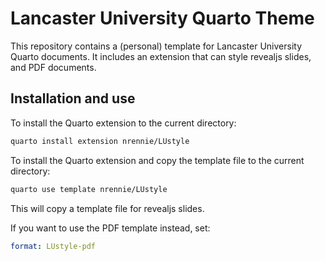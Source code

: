# Lancaster University Quarto Theme

This repository contains a (personal) template for Lancaster University Quarto documents. It includes an extension that can style revealjs slides, and PDF documents.

## Installation and use

To install the Quarto extension to the current directory:

``` bash
quarto install extension nrennie/LUstyle
```

To install the Quarto extension and copy the template file to the current directory:

``` bash
quarto use template nrennie/LUstyle
```

This will copy a template file for revealjs slides.

If you want to use the PDF template instead, set:

``` yaml
format: LUstyle-pdf
```
